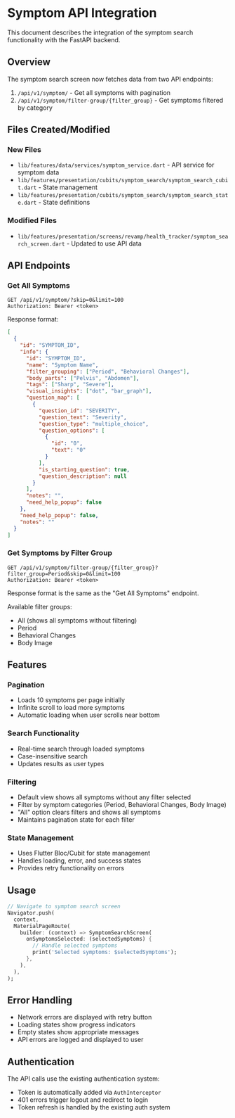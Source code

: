 # Symptom API Integration

This document describes the integration of the symptom search functionality with the FastAPI backend.

## Overview

The symptom search screen now fetches data from two API endpoints:
1. `/api/v1/symptom/` - Get all symptoms with pagination
2. `/api/v1/symptom/filter-group/{filter_group}` - Get symptoms filtered by category

## Files Created/Modified

### New Files
- `lib/features/data/services/symptom_service.dart` - API service for symptom data
- `lib/features/presentation/cubits/symptom_search/symptom_search_cubit.dart` - State management
- `lib/features/presentation/cubits/symptom_search/symptom_search_state.dart` - State definitions

### Modified Files
- `lib/features/presentation/screens/revamp/health_tracker/symptom_search_screen.dart` - Updated to use API data

## API Endpoints

### Get All Symptoms
```
GET /api/v1/symptom/?skip=0&limit=100
Authorization: Bearer <token>
```

Response format:
```json
[
  {
    "id": "SYMPTOM_ID",
    "info": {
      "id": "SYMPTOM_ID",
      "name": "Symptom Name",
      "filter_grouping": ["Period", "Behavioral Changes"],
      "body_parts": ["Pelvis", "Abdomen"],
      "tags": ["Sharp", "Severe"],
      "visual_insights": ["dot", "bar_graph"],
      "question_map": [
        {
          "question_id": "SEVERITY",
          "question_text": "Severity",
          "question_type": "multiple_choice",
          "question_options": [
            {
              "id": "0",
              "text": "0"
            }
          ],
          "is_starting_question": true,
          "question_description": null
        }
      ],
      "notes": "",
      "need_help_popup": false
    },
    "need_help_popup": false,
    "notes": ""
  }
]
```

### Get Symptoms by Filter Group
```
GET /api/v1/symptom/filter-group/{filter_group}?filter_group=Period&skip=0&limit=100
Authorization: Bearer <token>
```

Response format is the same as the "Get All Symptoms" endpoint.

Available filter groups:
- All (shows all symptoms without filtering)
- Period
- Behavioral Changes
- Body Image

## Features

### Pagination
- Loads 10 symptoms per page initially
- Infinite scroll to load more symptoms
- Automatic loading when user scrolls near bottom

### Search Functionality
- Real-time search through loaded symptoms
- Case-insensitive search
- Updates results as user types

### Filtering
- Default view shows all symptoms without any filter selected
- Filter by symptom categories (Period, Behavioral Changes, Body Image)
- "All" option clears filters and shows all symptoms
- Maintains pagination state for each filter

### State Management
- Uses Flutter Bloc/Cubit for state management
- Handles loading, error, and success states
- Provides retry functionality on errors

## Usage

```dart
// Navigate to symptom search screen
Navigator.push(
  context,
  MaterialPageRoute(
    builder: (context) => SymptomSearchScreen(
      onSymptomsSelected: (selectedSymptoms) {
        // Handle selected symptoms
        print('Selected symptoms: $selectedSymptoms');
      },
    ),
  ),
);
```

## Error Handling

- Network errors are displayed with retry button
- Loading states show progress indicators
- Empty states show appropriate messages
- API errors are logged and displayed to user

## Authentication

The API calls use the existing authentication system:
- Token is automatically added via `AuthInterceptor`
- 401 errors trigger logout and redirect to login
- Token refresh is handled by the existing auth system
